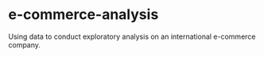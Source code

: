 # e-commerce-analysis
Using data to conduct exploratory analysis on an international e-commerce company. 
